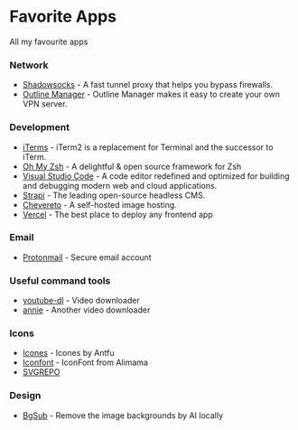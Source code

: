# Favorite Apps
All my favourite apps

### Network

* [Shadowsocks](https://github.com/shadowsocks/shadowsocks/tree/master) - A fast tunnel proxy that helps you bypass firewalls.
* [Outline Manager](https://getoutline.org/) - Outline Manager makes it easy to create your own VPN server. 

### Development

* [iTerms](https://iterm2.com/) - iTerm2 is a replacement for Terminal and the successor to iTerm.
* [Oh My Zsh](https://ohmyz.sh/) - A delightful & open source framework for Zsh
* [Visual Studio Code](https://code.visualstudio.com/) - A code editor redefined and optimized for building and debugging modern web and cloud applications.
* [Strapi](https://www.strapi.io/) - The leading open-source headless CMS.
* [Chevereto](https://chevereto.com/) - A self-hosted image hosting.
* [Vercel](https://vercel.com/) - The best place to deploy any frontend app

### Email

* [Protonmail](http://protonmail.com/) - Secure email account

### Useful command tools

* [youtube-dl](https://youtube-dl.org/) - Video downloader
* [annie](https://github.com/iawia002/annie) - Another video downloader

### Icons

* [Icones](https://icones.js.org/) - Icones by Antfu
* [Iconfont](iconfont.cn/) - IconFont from Alimama
* [SVGREPO](https://www.svgrepo.com/)

### Design
* [BgSub](https://bgsub.cn/) - Remove the image backgrounds by AI locally
